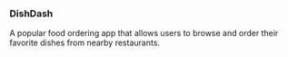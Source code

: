 ### DishDash
A popular food ordering app that allows users to browse and order their favorite dishes from nearby restaurants.


